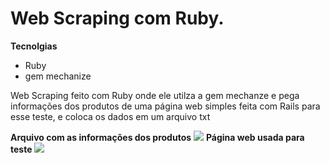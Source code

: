 # Web Scraping com Ruby.
**Tecnolgias**
* Ruby
* gem mechanize

<p>Web Scraping feito com Ruby onde ele utilza a gem mechanze e pega informações dos produtos de uma página web simples feita com Rails para esse teste, e coloca os dados em um arquivo txt</p>

**Arquivo com as informações dos produtos**
![](/public/prints_for_github/print1.png)
**Página web usada para teste**
![](/public/prints_for_github/print2.png)